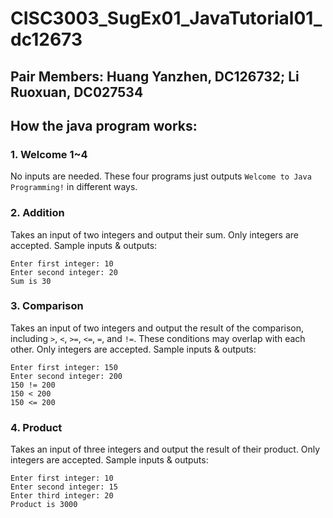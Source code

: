 # CISC3003_SugEx01_JavaTutorial01_dc12673
## Pair Members: Huang Yanzhen, DC126732; Li Ruoxuan, DC027534

## How the java program works:

### 1. Welcome 1~4
No inputs are needed. These four programs just outputs ``Welcome to Java Programming!`` in different ways.

### 2. Addition
Takes an input of two integers and output their sum. Only integers are accepted. Sample inputs & outputs:

```console
Enter first integer: 10
Enter second integer: 20
Sum is 30
```

### 3. Comparison
Takes an input of two integers and output the result of the comparison, including ``>``, ``<``, ``>=``, ``<=``, ``=``, and ``!=``. These conditions may overlap with each other. Only integers are accepted. Sample inputs & outputs:

```console
Enter first integer: 150
Enter second integer: 200
150 != 200
150 < 200
150 <= 200
```

### 4. Product
Takes an input of three integers and output the result of their product. Only integers are accepted. Sample inputs & outputs:

```console
Enter first integer: 10
Enter second integer: 15
Enter third integer: 20
Product is 3000
```